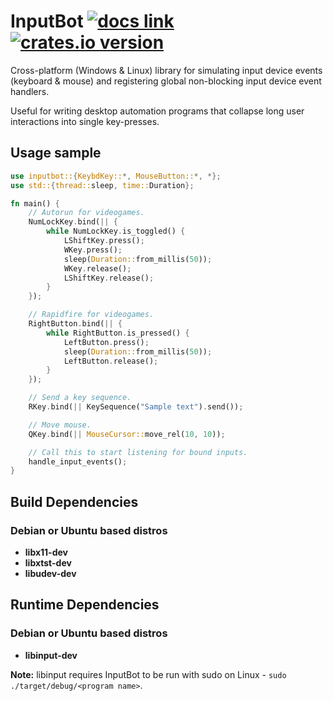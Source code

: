 # InputBot [![docs link](https://docs.rs/inputbot/badge.svg)](https://docs.rs/inputbot) [![crates.io version](https://img.shields.io/crates/v/inputbot.svg)](https://crates.io/crates/inputbot) 
Cross-platform (Windows & Linux) library for simulating input device events (keyboard & mouse) and registering global non-blocking input device event handlers.

Useful for writing desktop automation programs that collapse long user interactions into single key-presses.


## Usage sample

```Rust
use inputbot::{KeybdKey::*, MouseButton::*, *};
use std::{thread::sleep, time::Duration};

fn main() {
    // Autorun for videogames.
    NumLockKey.bind(|| {
        while NumLockKey.is_toggled() {
            LShiftKey.press();
            WKey.press();
            sleep(Duration::from_millis(50));
            WKey.release();
            LShiftKey.release();
        }
    });

    // Rapidfire for videogames.
    RightButton.bind(|| {
        while RightButton.is_pressed() {
            LeftButton.press();
            sleep(Duration::from_millis(50));
            LeftButton.release();
        }
    });

    // Send a key sequence.
    RKey.bind(|| KeySequence("Sample text").send());

    // Move mouse.
    QKey.bind(|| MouseCursor::move_rel(10, 10));

    // Call this to start listening for bound inputs.
    handle_input_events();
}
```

## Build Dependencies
### Debian or Ubuntu based distros
* **libx11-dev**
* **libxtst-dev**
* **libudev-dev**

## Runtime Dependencies
### Debian or Ubuntu based distros
* **libinput-dev**

**Note:** libinput requires InputBot to be run with sudo on Linux - `sudo ./target/debug/<program name>`.
